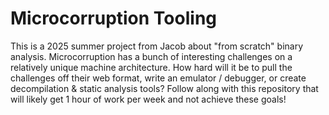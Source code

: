 # Microcorruption Tooling
This is a 2025 summer project from Jacob about "from scratch" binary analysis. Microcorruption has a bunch of interesting challenges on a relatively unique machine architecture. How hard will it be to pull the challenges off their web format, write an emulator / debugger, or create decompilation & static analysis tools? Follow along with this repository that will likely get 1 hour of work per week and not achieve these goals!
